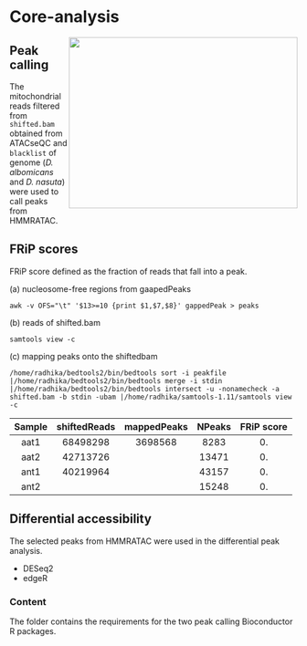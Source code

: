 # Core-analysis

<img align="right"  src="https://github.com/RadPa/ATAC-seq/blob/main/core-analysis/flowchart-core.png" width="400" height="300">

## Peak calling

The mitochondrial reads filtered from `shifted.bam` obtained from ATACseQC and `blacklist` of genome (*D. albomicans* and *D. nasuta*) were used to call peaks from HMMRATAC.

## FRiP scores
FRiP score defined as the fraction of reads that fall into a peak.

(a) nucleosome-free regions from gaapedPeaks
```
awk -v OFS="\t" '$13>=10 {print $1,$7,$8}' gappedPeak > peaks
```
(b) reads of shifted.bam
```
samtools view -c
``` 
(c) mapping peaks onto the shiftedbam

```
/home/radhika/bedtools2/bin/bedtools sort -i peakfile |/home/radhika/bedtools2/bin/bedtools merge -i stdin |/home/radhika/bedtools2/bin/bedtools intersect -u -nonamecheck -a shifted.bam -b stdin -ubam |/home/radhika/samtools-1.11/samtools view -c
```

|Sample|shiftedReads|mappedPeaks|NPeaks|FRiP score|
|:---:|:---:|:---:|:---:|:---:|
|aat1|68498298|3698568|8283|0.|
|aat2|42713726||13471|0.|
|ant1|40219964||43157|0.|
|ant2|||15248|0.|

## Differential accessibility

The selected peaks from HMMRATAC were used in the differential peak analysis.
 
   - DESeq2
   - edgeR

### Content
The folder contains the requirements for the two peak calling Bioconductor R packages. 
